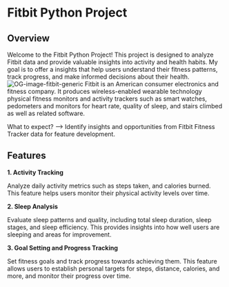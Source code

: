 # Fitbit Python Project

## Overview
Welcome to the Fitbit Python Project! This project is designed to analyze Fitbit data and provide valuable insights into activity and health habits. My goal is to offer a insights that help users understand their fitness patterns, track progress, and make informed decisions about their health. 
![OG-image-fitbit-generic](https://github.com/user-attachments/assets/9c424fc1-1456-4bf0-82d9-8e1f91707fb0)
Fitbit is an American consumer electronics and fitness company. It produces wireless-enabled wearable technology physical fitness monitors and activity trackers such as smart watches, pedometers and monitors for heart rate, quality of sleep, and stairs climbed as well as related software.

What to expect? --> Identify insights and opportunities from Fitbit Fitness Tracker data for feature development.

## Features
**1. Activity Tracking**

Analyze daily activity metrics such as steps taken, and calories burned. This feature helps users monitor their physical activity levels over time.

**2. Sleep Analysis**

Evaluate sleep patterns and quality, including total sleep duration, sleep stages, and sleep efficiency. This provides insights into how well users are sleeping and areas for improvement.

**3. Goal Setting and Progress Tracking**

Set fitness goals and track progress towards achieving them. This feature allows users to establish personal targets for steps, distance, calories, and more, and monitor their progress over time.
